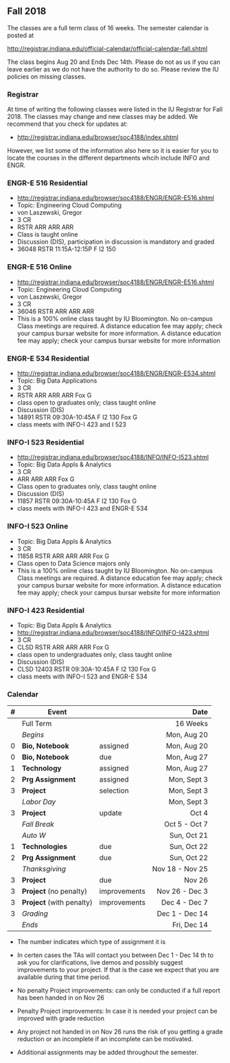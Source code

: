 Fall 2018
---------

The classes are a full term class of 16 weeks. The semester calendar is posted at

<http://registrar.indiana.edu/official-calendar/official-calendar-fall.shtml>

The class begins Aug 20 and Ends Dec 14th. Please do not as us if you
can leave earlier as we do not have the authority to do so. Please
review the IU policies on missing classes. 


### Registrar

At time of writing the following classes were listed in the IU
Registrar for Fall 2018. The classes may change and new classes may be
added. We recommend that you check for updates at:

* <http://registrar.indiana.edu/browser/soc4188/index.shtml>

However, we list some of the information also here so it is easier for
you to locate the courses in the different departments whcih include
INFO and ENGR.

### ENGR-E 516 Residential

- <http://registrar.indiana.edu/browser/soc4188/ENGR/ENGR-E516.shtml>
- Topic: Engineering Cloud Computing
- von Laszewski, Gregor
- 3 CR
- RSTR ARR ARR ARR
- Class is taught online
- Discussion (DIS), participation in discussion is mandatory and
  graded
- 36048 RSTR 11:15A-12:15P F I2 150

### ENGR-E 516 Online

- <http://registrar.indiana.edu/browser/soc4188/ENGR/ENGR-E516.shtml>
-   Topic: Engineering Cloud Computing
-   von Laszewski, Gregor
-   3 CR
-   36046 RSTR ARR ARR ARR
-   This is a 100% online class taught by IU Bloomington. No on-campus
    Class meetings are required. A distance education fee may apply;
    check your campus bursar website for more information. A distance
    education fee may apply; check your campus bursar website for more
    information

### ENGR-E 534 Residential

-   <http://registrar.indiana.edu/browser/soc4188/ENGR/ENGR-E534.shtml>
-   Topic: Big Data Applications
-   3 CR
-   RSTR ARR ARR ARR Fox G
-   class open to graduates only; class taught online
-   Discussion (DIS)
-   14891 RSTR 09:30A-10:45A F I2 130 Fox G
-   class meets with INFO-I 423 and I 523

### INFO-I 523 Residential

-   <http://registrar.indiana.edu/browser/soc4188/INFO/INFO-I523.shtml>
-   Topic: Big Data Appls & Analytics
-   3 CR
-   ARR ARR ARR Fox G
-   Class open to graduates only, class taught online
-   Discussion (DIS)
-   11857 RSTR 09:30A-10:45A F I2 130 Fox G
-   class meets with INFO-I 423 and ENGR-E 534

### INFO-I 523 Online

-   Topic: Big Data Appls & Analytics
-   3 CR
-   11858 RSTR ARR ARR ARR Fox G
-   Class open to Data Science majors only
-   This is a 100% online class taught by IU Bloomington. No on-campus
    Class meetings are required. A distance education fee may apply;
    check your campus bursar website for more information. A distance
    education fee may apply; check your campus bursar website for more
    information

### INFO-I 423 Residential

-   Topic: Big Data Appls & Analytics
-   <http://registrar.indiana.edu/browser/soc4188/INFO/INFO-I423.shtml>
-   3 CR
-   CLSD RSTR ARR ARR ARR Fox G
-   class open to undergraduates only, class taught online
-   Discussion (DIS)
-   CLSD 12403 RSTR 09:30A-10:45A F I2 130 Fox G
-   class meets with INFO-I 523 and ENGR-E 534

### Calendar

| # | Event |     | Date |
| - | ---- | ---- | ---: |
|   | Full Term           | | 16 Weeks |
|   | *Begins*	          | | Mon, Aug 20 |
| 0 | **Bio, Notebook** | assigned | Mon, Aug 20 |
| 0 | **Bio, Notebook** | due  | Mon, Aug 27 |
| 1 | **Technology** | assigned | Mon, Aug 27 |
| 2 | **Prg Assignment** | assigned | Mon, Sept 3 |
| 3 | **Project**  | selection    | Mon, Sept 3 |
|   | *Labor Day*	         |  | Mon, Sept 3 |
| 3 | **Project** |update | Oct 4 |
|   | *Fall Break*	      | | Oct 5 - Oct 7 |
|   | *Auto W*	          | | Sun, Oct 21 |
| 1 | **Technologies** | due | Sun, Oct 22 |
| 2 | **Prg Assignment** | due | Sun, Oct 22 |
|   | *Thanksgiving*	   |    | Nov 18 - Nov 25 |
| 3 | **Project** | due	       | Nov 26 |
| 3 | **Project** (no penalty) | improvements | Nov 26 - Dec 3 |
| 3 | **Project** (with penalty) | improvements | Dec 4 - Dec 7|
| 3 | *Grading*	         |  | Dec 1 - Dec 14 |
|   | *Ends*	         |  | Fri, Dec 14 |

* The number indicates which type of assignment it is

* In certen cases the TAs will contact you between Dec 1 - Dec 14 th to ask
  you for clarifications, live demos and possibly suggest improvements
  to your project. If that is the case we expect that you are
  available during that time period.

* No penalty Project improvements: can only be conducted if a full
  report has been handed in on Nov 26

* Penalty Project improvements: In case it is needed your project can
  be improved with grade reduction

* Any project not handed in on Nov 26 runs the risk of you getting a
  grade reduction or an incomplete if an incomplete can be motivated.

* Additional assignments may be added throughout the semester.
